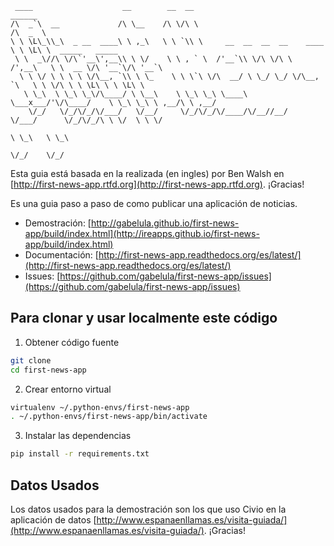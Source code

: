 <pre><code> ____                    __        __  __                                 ______
/\  _`\  __             /\ \__    /\ \/\ \                               /\  _  \
\ \ \L\_\\_\  _ __  ____\ \ ,_\   \ \ `\\ \     __  __  __  __    ____   \ \ \L\ \  _____   _____
 \ \  _\//\ \/\`'__\',__\\ \ \/    \ \ , ` \  /'__`\\ \/\ \/\ \  /',__\   \ \  __ \/\ '__`\/\ '__`\
  \ \ \/ \ \ \ \ \/\__, `\\ \ \_    \ \ \`\ \/\  __/ \ \_/ \_/ \/\__, `\   \ \ \/\ \ \ \L\ \ \ \L\ \
   \ \_\  \ \_\ \_\/\____/ \ \__\    \ \_\ \_\ \____\ \___x___/'\/\____/    \ \_\ \_\ \ ,__/\ \ ,__/
    \/_/   \/_/\/_/\/___/   \/__/     \/_/\/_/\/____/\/__//__/   \/___/      \/_/\/_/\ \ \/  \ \ \/
                                                                                      \ \_\   \ \_\
                                                                                       \/_/    \/_/
</code></pre>

Esta guia está basada en la realizada (en ingles) por Ben Walsh en [http://first-news-app.rtfd.org](http://first-news-app.rtfd.org). ¡Gracias!

Es una guia paso a paso de como publicar una aplicación de noticias.

* Demostración: [http://gabelula.github.io/first-news-app/build/index.html](http://ireapps.github.io/first-news-app/build/index.html)
* Documentación: [http://first-news-app.readthedocs.org/es/latest/](http://first-news-app.readthedocs.org/es/latest/)
* Issues: [https://github.com/gabelula/first-news-app/issues](https://github.com/gabelula/first-news-app/issues)

## Para clonar y usar localmente este código ##

1. Obtener código fuente

```bash
git clone
cd first-news-app
```

2. Crear entorno virtual

```bash
virtualenv ~/.python-envs/first-news-app
. ~/.python-envs/first-news-app/bin/activate
```

3. Instalar las dependencias

```bash
pip install -r requirements.txt
```

## Datos Usados ##

Los datos usados para la demostración son los que uso Civio en  la aplicación de datos [http://www.espanaenllamas.es/visita-guiada/](http://www.espanaenllamas.es/visita-guiada/). ¡Gracias!
